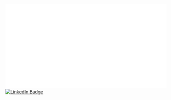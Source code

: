 <div id="header" align="center">
  <img src="banner.png" width="1000"/>
</div>

<div id="badges">
  <a href="https://www.linkedin.com/in/tai-yu-lin-021529291/">
    <img src="https://img.shields.io/badge/LinkedIn-blue?style=for-the-badge&logo=linkedin&logoColor=white" alt="LinkedIn Badge"/>
  </a>
</div>

